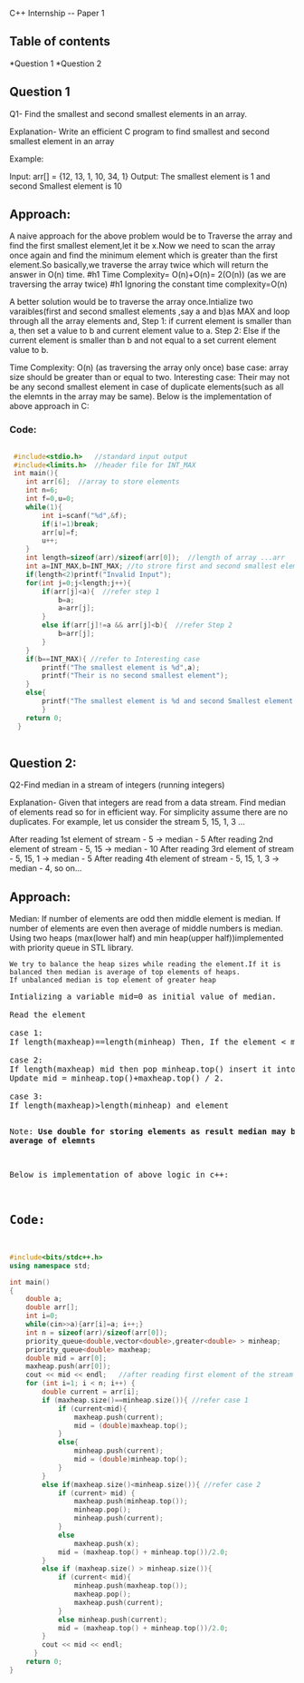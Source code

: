 
C++ Internship -- Paper 1
   
## Table of contents
*Question 1
*Question 2
  
## Question 1

Q1- Find the smallest and second smallest elements in an array.

Explanation- Write an efficient C program to find smallest and second smallest element in an array

Example:

Input: arr[] = {12, 13, 1, 10, 34, 1}
Output: The smallest element is 1 and
second Smallest element is 10
  

## Approach:
 
A naive approach for the above problem would be to Traverse the array and find the first smallest element,let it be x.Now we need to scan the array once again and find the minimum element which is greater than the first element.So basically,we traverse the array twice which will return the answer in O(n) time.
#h1 Time Complexity= O(n)+O(n)= 2(O(n)) (as we are traversing the array twice)
#h1 Ignoring the constant time complexity=O(n)
 
 A better solution would be to traverse the array once.Intialize two varaibles(first and second smallest elements ,say a and b)as MAX and loop through all the array elements and,
 Step 1:  if current element is smaller than a, then set a value to b and current element value to a. 
 Step 2:  Else if the current element is smaller than b and not equal to a set current element value to b.

 Time Complexity: O(n) (as traversing the array only once)
 base case: array size should be greater than or equal to two.
 Interesting case: Their may not be any second smallest element in case of duplicate elements(such as all the elemnts in the array may be same).
 Below is the implementation of above approach in C:
 
 ### Code:
 
```c

 #include<stdio.h>   //standard input output
 #include<limits.h>  //header file for INT_MAX
 int main(){
    int arr[6];  //array to store elements
    int n=6;
    int f=0,u=0;
    while(1){
        int i=scanf("%d",&f);
        if(i!=1)break;
        arr[u]=f;
        u++;
    }
    int length=sizeof(arr)/sizeof(arr[0]);  //length of array ...arr
    int a=INT_MAX,b=INT_MAX; //to strore first and second smallest elements
    if(length<2)printf("Invalid Input");
    for(int j=0;j<length;j++){
        if(arr[j]<a){  //refer step 1
            b=a;
            a=arr[j];
        }
        else if(arr[j]!=a && arr[j]<b){  //refer Step 2
            b=arr[j];
        }
    }
    if(b==INT_MAX){ //refer to Interesting case
        printf("The smallest element is %d",a);
        printf("Their is no second smallest element");
    }
    else{
        printf("The smallest element is %d and second Smallest element is %d",a,b);
        }
    return 0;
  }
  
```
       
## Question 2:

Q2-Find median in a stream of integers (running integers)

Explanation-
Given that integers are read from a data stream. Find median of elements read so for in efficient way. For simplicity assume there are no duplicates. For example, let us consider the stream 5, 15, 1, 3 …

After reading 1st element of stream - 5 -> median - 5
After reading 2nd element of stream - 5, 15 -> median - 10
After reading 3rd element of stream - 5, 15, 1 -> median - 5
After reading 4th element of stream - 5, 15, 1, 3 -> median - 4, so on...

            

## Approach:

Median: If number of elements are odd then middle element is median.
        If number of elements are even then average of middle numbers is median.
Using two heaps (max(lower half) and min heap(upper half))implemented with priority queue in STL library.
```
We try to balance the heap sizes while reading the element.If it is balanced then median is average of top elements of heaps.
If unbalanced median is top element of greater heap
```
<pre>
Intializing a variable mid=0 as initial value of median.

Read the element 

case 1:
If length(maxheap)==length(minheap) Then, If the element < mid then insert it to the max heap and update mid =maxheap.top(). If the element>mid then insert it to minheap and mid =minheap.top()

case 2:
If length(maxheap)<length(minheap) and the element > mid then pop minheap.top() insert it into  maxheap and insert the element to minheap else insert the element to the max heap.
Update mid = minheap.top()+maxheap.top() / 2.

case 3: 
If length(maxheap)>length(minheap) and element<mid then pop the maxheap.top() ,insert it into minheap and insert the element to max heap or else insert the element to minheap. 
Then update mid=minheap.top()+maxheap.top() / 2.
</pre>

Note: <b>Use double for storing elements as result median may be average of elemnts</b>

Below is implementation of above logic in c++:

## Code:

```c++
#include<bits/stdc++.h> 
using namespace std; 

int main() 
{ 
    double a;
    double arr[];
    int i=0;
    while(cin>>a){arr[i]=a; i++;}
    int n = sizeof(arr)/sizeof(arr[0]); 
    priority_queue<double,vector<double>,greater<double> > minheap; 
    priority_queue<double> maxheap; 
    double mid = arr[0]; 
    maxheap.push(arr[0]); 
    cout << mid << endl;   //after reading first element of the stream print it
    for (int i=1; i < n; i++) { 
        double current = arr[i]; 
        if (maxheap.size()==minheap.size()){ //refer case 1
            if (current<mid){
                maxheap.push(current); 
                mid = (double)maxheap.top(); 
            }
            else{ 
                minheap.push(current); 
                mid = (double)minheap.top(); 
            } 
        } 
        else if(maxheap.size()<minheap.size()){ //refer case 2
            if (current> mid) { 
                maxheap.push(minheap.top()); 
                minheap.pop(); 
                minheap.push(current); 
            } 
            else
                maxheap.push(x); 
            mid = (maxheap.top() + minheap.top())/2.0; 
        } 
        else if (maxheap.size() > minheap.size()){ 
            if (current< mid){
                minheap.push(maxheap.top()); 
                maxheap.pop(); 
                maxheap.push(current); 
            } 
            else minheap.push(current); 
            mid = (maxheap.top() + minheap.top())/2.0; 
        } 
        cout << mid << endl; 
      }
    return 0; 
}
```
     
